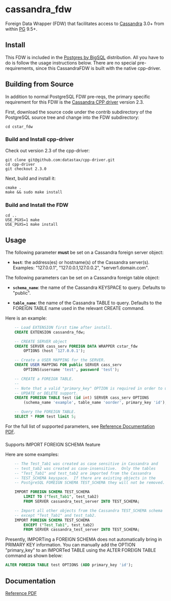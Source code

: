 cassandra_fdw
=============

Foreign Data Wrapper (FDW) that facilitates access to
[Cassandra](http://cassandra.apache.org/) 3.0+ from within
[PG](http://www.postgresql.org/) 9.5+.

## Install

This FDW is included in the [Postgres by BigSQL](http://bigsql.org)
distribution.  All you have to do is follow the usage instructions
below.  There are no special pre-requirements, since this CassandraFDW
is built with the native cpp-driver.

## Building from Source

In addition to normal PostgreSQL FDW pre-reqs, the primary specific
requirement for this FDW is the
[Cassandra CPP driver](https://github.com/datastax/cpp-driver) version
2.3.

First, download the source code under the contrib subdirectory of the
PostgreSQL source tree and change into the FDW subdirectory:

```
cd cstar_fdw
```

### Build and Install cpp-driver

Check out version 2.3 of the cpp-driver:

```
git clone git@github.com:datastax/cpp-driver.git
cd cpp-driver
git checkout 2.3.0
```

Next, build and install it:

```
cmake .
make && sudo make install
```

### Build and Install the FDW

```
cd ..
USE_PGXS=1 make
USE_PGXS=1 make install
```

## Usage

The following parameter **must** be set on a Cassandra foreign server
object:

  * **`host`**: the address(es) or hostname(s) of the Cassandra server(s).
                Examples: "127.0.0.1", "127.0.0.1,127.0.0.2", "server1.domain.com".

The following parameters can be set on a Cassandra foreign table object:

  * **`schema_name`**: the name of the Cassandra KEYSPACE to query.
    Defaults to "public".

  * **`table_name`**: the name of the Cassandra TABLE to query.
    Defaults to the FOREIGN TABLE name used in the relevant CREATE command.

Here is an example:

```sql
	-- Load EXTENSION first time after install.
	CREATE EXTENSION cassandra_fdw;

	-- CREATE SERVER object
	CREATE SERVER cass_serv FOREIGN DATA WRAPPER cstar_fdw
		OPTIONS (host '127.0.0.1');

	-- Create a USER MAPPING for the SERVER.
	CREATE USER MAPPING FOR public SERVER cass_serv
		OPTIONS(username 'test', password 'test');

	-- CREATE a FOREIGN TABLE.
	--
	-- Note that a valid "primary_key" OPTION is required in order to use
	-- UPDATE or DELETE support.
	CREATE FOREIGN TABLE test (id int) SERVER cass_serv OPTIONS
        (schema_name 'example', table_name 'oorder', primary_key 'id');

	-- Query the FOREIGN TABLE.
	SELECT * FROM test limit 5;
```

For the full list of supported parameters, see [Reference Documentation PDF](doc.pdf).

###

Supports IMPORT FOREIGN SCHEMA feature

Here are some examples:

```sql
    -- The Test_Tab1 was created as case sensitive in Cassandra and
    -- test_tab2 was created as case-insensitive.  Only the tables
    -- "Test_Tab1" and test_tab2 are imported from the Cassandra
    -- TEST_SCHEMA keyspace.  If there are existing objects in the
    -- PostgreSQL FOREIGN SCHEMA TEST_SCHEMA they will not be removed.

    IMPORT FOREIGN SCHEMA TEST_SCHEMA
        LIMIT TO ("Test_Tab1", test_tab2)
        FROM SERVER cassandra_test_server INTO TEST_SCHEMA;

    -- Import all other objects from the Cassandra TEST_SCHEMA schema
    -- except "Test_Tab1" and test_tab2.
    IMPORT FOREIGN SCHEMA TEST_SCHEMA
        EXCEPT ("Test_Tab1", test_tab2)
        FROM SERVER cassandra_test_server INTO TEST_SCHEMA;
```

Presently, IMPORTing a FOREIGN SCHEMA does not automatically bring in
PRIMARY KEY information.  You can manually add the OPTION "primary_key"
to an IMPORTed TABLE using the ALTER FOREIGN TABLE command as shown
below:

```sql
ALTER FOREIGN TABLE test OPTIONS (ADD primary_key 'id');
```

## Documentation

[Reference PDF](doc.pdf)
